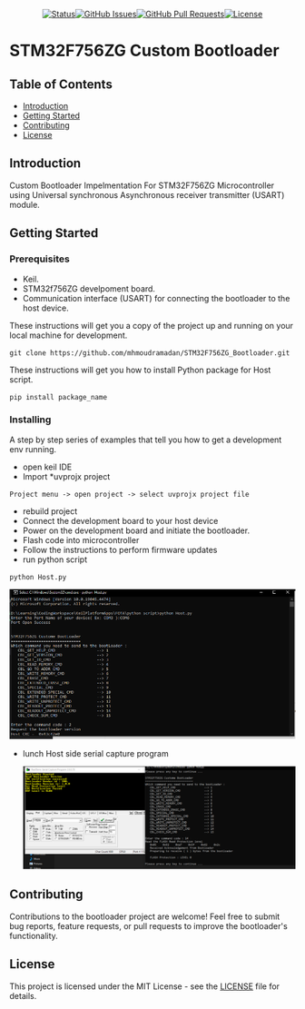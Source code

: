 <div align="center">

[![Status](https://img.shields.io/badge/status-active-success.svg)]()[![GitHub Issues](https://img.shields.io/github/issues/kylelobo/The-Documentation-Compendium.svg)](https://github.com/kylelobo/The-Documentation-Compendium/issues)[![GitHub Pull Requests](https://img.shields.io/github/issues-pr/kylelobo/The-Documentation-Compendium.svg)](https://github.com/kylelobo/The-Documentation-Compendium/pulls)[![License](https://img.shields.io/badge/license-MIT-blue.svg)](LICENSE.md)

</div>

# STM32F756ZG Custom Bootloader

## Table of Contents

* [Introduction](#Introduction)
* [Getting Started](#getting_started)
* [Contributing](../CONTRIBUTING.md)
* [License](../CONTRIBUTING.md)

## Introduction

Custom Bootloader Impelmentation For STM32F756ZG Microcontroller using Universal synchronous Asynchronous receiver transmitter (USART) module.

## Getting Started

### Prerequisites

* Keil.
* STM32f756ZG develpoment board.
* Communication interface (USART) for connecting the bootloader to the host device.

These instructions will get you a copy of the project up and running on your local machine for development.

```
git clone https://github.com/mhmoudramadan/STM32F756ZG_Bootloader.git
```

These instructions will get you how to install Python package for Host script.

```
pip install package_name
```

### Installing

A step by step series of examples that tell you how to get a development env running.

* open keil IDE
* Import *uvprojx project

```
Project menu -> open project -> select uvprojx project file
```

* rebuild project
* Connect the development board to your host device
* Power on the development board and initiate the bootloader.
* Flash code into microcontroller
* Follow the instructions to perform firmware updates
* run python script

```
python Host.py
```

![1717667540635](image/README/1717667540635.png)

* lunch Host side serial capture program

  ![1717667603518](image/README/1717667603518.png)

## Contributing

Contributions to the bootloader project are welcome! Feel free to submit bug reports, feature requests, or pull requests to improve the bootloader's functionality.

## License

This project is licensed under the MIT License - see the [LICENSE](LICENSE) file for details.
